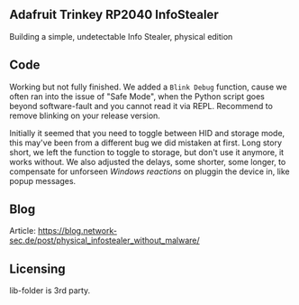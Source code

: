 ## Adafruit Trinkey RP2040 InfoStealer
Building a simple, undetectable Info Stealer, physical edition

## Code
Working but not fully finished. We added a `Blink Debug` function, cause we often ran into the issue of "Safe Mode", when the Python script goes beyond software-fault and you cannot read it via REPL. Recommend to remove blinking on your release version.

Initially it seemed that you need to toggle between HID and storage mode, this may've been from a different bug we did mistaken at first. Long story short, we left the function to toggle to storage, but don't use it anymore, it works without. We also adjusted the delays, some shorter, some longer, to compensate for unforseen *Windows reactions* on pluggin the device in, like popup messages. 

## Blog
Article: https://blog.network-sec.de/post/physical_infostealer_without_malware/

## Licensing
lib-folder is 3rd party. 
